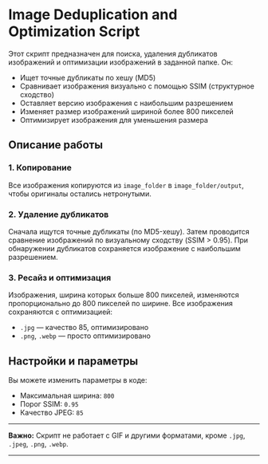 # Image Deduplication and Optimization Script

Этот скрипт предназначен для поиска, удаления дубликатов изображений и оптимизации изображений в заданной папке. Он:

- Ищет точные дубликаты по хешу (MD5)
- Сравнивает изображения визуально с помощью SSIM (структурное сходство)
- Оставляет версию изображения с наибольшим разрешением
- Изменяет размер изображений шириной более 800 пикселей
- Оптимизирует изображения для уменьшения размера

## Описание работы

### 1. Копирование
Все изображения копируются из `image_folder` в `image_folder/output`, чтобы оригиналы остались нетронутыми.

### 2. Удаление дубликатов
Сначала ищутся точные дубликаты (по MD5-хешу). Затем проводится сравнение изображений по визуальному сходству (SSIM > 0.95). При обнаружении дубликатов сохраняется изображение с наибольшим разрешением.

### 3. Ресайз и оптимизация
Изображения, ширина которых больше 800 пикселей, изменяются пропорционально до 800 пикселей по ширине. Все изображения сохраняются с оптимизацией:
- `.jpg` — качество 85, оптимизировано
- `.png`, `.webp` — просто оптимизировано

## Настройки и параметры
Вы можете изменить параметры в коде:
- Максимальная ширина: `800`
- Порог SSIM: `0.95`
- Качество JPEG: `85`


---

**Важно:** Скрипт не работает с GIF и другими форматами, кроме `.jpg`, `.jpeg`, `.png`, `.webp`.

---


